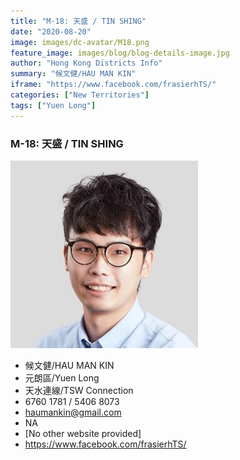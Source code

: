 ```yaml
---
title: "M-18: 天盛 / TIN SHING"
date: "2020-08-20"
image: images/dc-avatar/M18.png
feature_image: images/blog/blog-details-image.jpg
author: "Hong Kong Districts Info"
summary: "候文健/HAU MAN KIN"
iframe: "https://www.facebook.com/frasierhTS/"
categories: ["New Territories"]
tags: ["Yuen Long"]
---
```


### M-18: 天盛 / TIN SHING  
![](/images/dc-avatar/M18.png)  

 - 候文健/HAU MAN KIN  
 - 元朗區/Yuen Long  
 - 天水連線/TSW Connection  
 - 6760 1781 / 5406 8073  
 - haumankin@gmail.com  
 - NA  
 - [No other website provided]  
 - https://www.facebook.com/frasierhTS/
